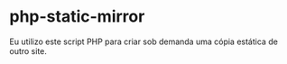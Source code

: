 # php-static-mirror
Eu utilizo este script PHP para criar sob demanda uma cópia estática de outro site.
